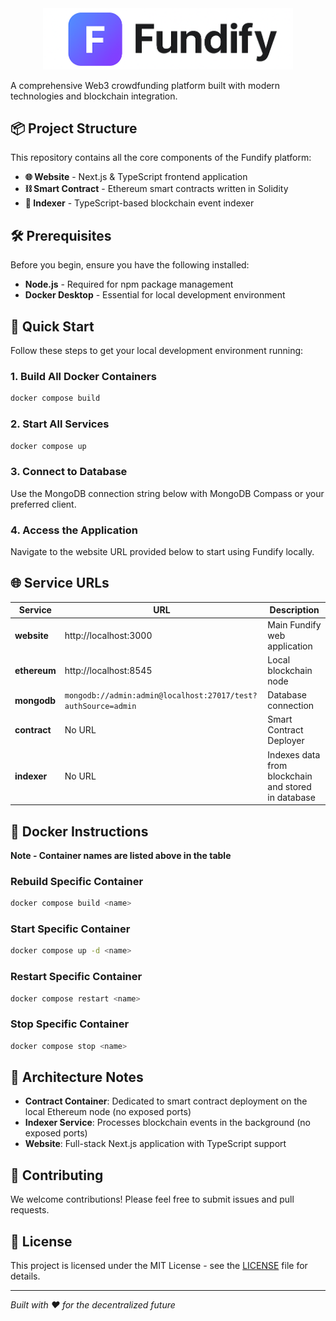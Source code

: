 <center><img src="./assets/fundify-non-transparent-cropped.png" alt="Fundify Logo" width="400"/></center>

A comprehensive Web3 crowdfunding platform built with modern technologies and blockchain integration.

## 📦 Project Structure

This repository contains all the core components of the Fundify platform:

- **🌐 Website** - Next.js & TypeScript frontend application
- **⛓️ Smart Contract** - Ethereum smart contracts written in Solidity
- **🔄 Indexer** - TypeScript-based blockchain event indexer

## 🛠️ Prerequisites

Before you begin, ensure you have the following installed:

- **Node.js** - Required for npm package management
- **Docker Desktop** - Essential for local development environment

## 🚀 Quick Start

Follow these steps to get your local development environment running:

### 1. Build All Docker Containers

```bash
docker compose build
```

### 2. Start All Services

```bash
docker compose up
```

### 3. Connect to Database

Use the MongoDB connection string below with MongoDB Compass or your preferred client.

### 4. Access the Application

Navigate to the website URL provided below to start using Fundify locally.

## 🌐 Service URLs

| Service      | URL                                                           | Description                                         |
| ------------ | ------------------------------------------------------------- | --------------------------------------------------- |
| **website**  | http://localhost:3000                                         | Main Fundify web application                        |
| **ethereum** | http://localhost:8545                                         | Local blockchain node                               |
| **mongodb**  | `mongodb://admin:admin@localhost:27017/test?authSource=admin` | Database connection                                 |
| **contract** | No URL                                                        | Smart Contract Deployer                             |
| **indexer**  | No URL                                                        | Indexes data from blockchain and stored in database |

## 🐋 Docker Instructions

**Note - Container names are listed above in the table**

### Rebuild Specific Container

```bash
docker compose build <name>
```

### Start Specific Container

```bash
docker compose up -d <name>
```

### Restart Specific Container

```bash
docker compose restart <name>
```

### Stop Specific Container

```bash
docker compose stop <name>
```

## 📝 Architecture Notes

- **Contract Container**: Dedicated to smart contract deployment on the local Ethereum node (no exposed ports)
- **Indexer Service**: Processes blockchain events in the background (no exposed ports)
- **Website**: Full-stack Next.js application with TypeScript support

## 🤝 Contributing

We welcome contributions! Please feel free to submit issues and pull requests.

## 📄 License

This project is licensed under the MIT License - see the [LICENSE](./LICENSE.txt) file for details.

---

_Built with ❤️ for the decentralized future_

